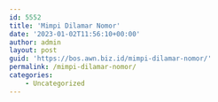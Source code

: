 ```yaml
---
id: 5552
title: 'Mimpi Dilamar Nomor'
date: '2023-01-02T11:56:10+00:00'
author: admin
layout: post
guid: 'https://bos.awn.biz.id/mimpi-dilamar-nomor/'
permalink: /mimpi-dilamar-nomor/
categories:
    - Uncategorized
---
```


